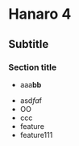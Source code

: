 # Hanaro 4

## Subtitle

### Section title
* aaa**bb**
- asd*fa*f
- OO
- ccc
- feature
- feature111
